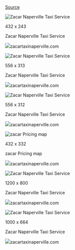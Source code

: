 [Source](https://zacartaxinaperville.com/ "Permalink to Zacar Naperville Taxi Service")

![Zacar Naperville Taxi Service](https://zacartaxinaperville.com/assets/images/zacar-pricing-map-2-540x416.jpg)

432 x 243

Zacar Naperville Taxi Service

![](https://www.google.com/s2/favicons?domain=zacartaxinaperville.com)zacartaxinaperville.com

![Zacar Naperville Taxi Service](https://zacartaxinaperville.com/assets/images/42293486-283734005575807-990793468504702976-n-2-696x406.jpg)

556 x 313

Zacar Naperville Taxi Service

![](https://www.google.com/s2/favicons?domain=zacartaxinaperville.com)zacartaxinaperville.com

![Zacar Naperville Taxi Service](https://zacartaxinaperville.com/assets/images/24231980-2019644831650661-5590588500899084366-n-696x522.jpg)

556 x 312

Zacar Naperville Taxi Service

![](https://www.google.com/s2/favicons?domain=zacartaxinaperville.com)zacartaxinaperville.com

![zacar Pricing map](https://zacartaxinaperville.com/assets/images/zacar-pricing-map-1-540x416.jpg)

432 x 332

zacar Pricing map

![](https://www.google.com/s2/favicons?domain=zacartaxinaperville.com)zacartaxinaperville.com

![Zacar Naperville Taxi Service](https://zacartaxinaperville.com/assets/images/blog-city-river-at-sunset-t20-grkr8o-1200x800.jpg)

1200 x 800

Zacar Naperville Taxi Service

![](https://www.google.com/s2/favicons?domain=zacartaxinaperville.com)zacartaxinaperville.com

![Zacar Naperville Taxi Service](https://zacartaxinaperville.com/assets/images/ct-nvs-naperville-downtown-starbucks-eddie-bauer-st-0916-20160915-1000x664.jpg)

1000 x 664

Zacar Naperville Taxi Service

![](https://www.google.com/s2/favicons?domain=zacartaxinaperville.com)zacartaxinaperville.com
